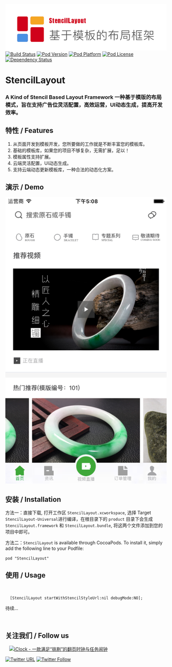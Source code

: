 ![logo](logo.png)
[![Build Status](http://img.shields.io/travis/pcjbird/StencilLayout/master.svg?style=flat)](https://travis-ci.org/pcjbird/StencilLayout)
[![Pod Version](http://img.shields.io/cocoapods/v/StencilLayout.svg?style=flat)](http://cocoadocs.org/docsets/StencilLayout/)
[![Pod Platform](http://img.shields.io/cocoapods/p/StencilLayout.svg?style=flat)](http://cocoadocs.org/docsets/StencilLayout/)
[![Pod License](http://img.shields.io/cocoapods/l/StencilLayout.svg?style=flat)](https://www.apache.org/licenses/LICENSE-2.0.html)
[![Dependency Status](https://www.versioneye.com/objective-c/StencilLayout/badge.svg?style=flat)](https://www.versioneye.com/objective-c/StencilLayout)

# StencilLayout
### A Kind of Stencil Based Layout Framework 一种基于模版的布局模式，旨在支持广告位灵活配置，高效运营，UI动态生成，提高开发效率。


## 特性 / Features

1. 从页面开发到模板开发，您所要做的工作就是不断丰富您的模板库。
2. 基础的模板库，如果您的项目不够复杂，无需扩展，足以！
3. 模板属性支持扩展。
4. 云端灵活配置，UI动态生成。
5. 支持云端动态更新模板库，一种合法的动态化方案。


## 演示 / Demo

<p align="center"><img src="demo.png" title="demo"></p>


##  安装 / Installation

方法一：直接下载, 打开工作区 `StencilLayout.xcworkspace`, 选择 Target `StencilLayout-Universal`进行编译，在根目录下的 `product` 目录下会生成 `StencilLayout.framework` 和 `StencilLayout.bundle`, 将这两个文件添加到您的项目中即可。

方法二：`StencilLayout` is available through CocoaPods. To install it, simply add the following line to your Podfile:

```
pod "StencilLayout"
```


## 使用 / Usage
  
```
  [StencilLayout startWithStencilStyleUrl:nil debugMode:NO];
```

待续...

  
## 关注我们 / Follow us
  
<a href="https://itunes.apple.com/cn/app/iclock-一款满足-挑剔-的翻页时钟与任务闹钟/id1128196970?pt=117947806&ct=com.github.pcjbird.StencilLayout&mt=8"><img src="https://github.com/pcjbird/AssetsExtractor/raw/master/iClock.gif" width="400" title="iClock - 一款满足“挑剔”的翻页时钟与任务闹钟"></a>

[![Twitter URL](https://img.shields.io/twitter/url/http/shields.io.svg?style=social)](https://twitter.com/intent/tweet?text=https://github.com/pcjbird/StencilLayout)
[![Twitter Follow](https://img.shields.io/twitter/follow/pcjbird.svg?style=social)](https://twitter.com/pcjbird)
